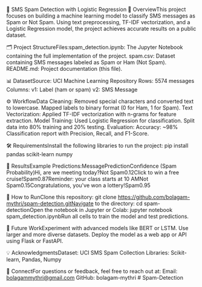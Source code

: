 📄 SMS Spam Detection with Logistic Regression
🚀 OverviewThis project focuses on building a machine learning model to classify SMS messages as Spam or Not Spam. Using text preprocessing, TF-IDF vectorization, and a Logistic Regression model, the project achieves accurate results on a public dataset.

🗂️ Project StructureFiles:spam_detection.ipynb: The Jupyter Notebook containing the full implementation of the project.
spam.csv: Dataset containing SMS messages labeled as Spam or Ham (Not Spam).
README.md: Project documentation (this file).

📊 DatasetSource: UCI Machine Learning Repository
Rows: 5574 messages
Columns:
v1: Label (ham or spam)
v2: SMS Message

⚙️ WorkflowData Cleaning:
Removed special characters and converted text to lowercase.
Mapped labels to binary format (0 for Ham, 1 for Spam).
Text Vectorization:
Applied TF-IDF vectorization with n-grams for feature extraction.
Model Training:
Used Logistic Regression for classification.
Split data into 80% training and 20% testing.
Evaluation:
Accuracy: ~98%
Classification report with Precision, Recall, and F1-Score.


🛠️ RequirementsInstall the following libraries to run the project:
pip install pandas scikit-learn numpy

📌 ResultsExample Predictions:MessagePredictionConfidence (Spam Probability)Hi, are we meeting today?Not Spam0.12Click to win a free cruise!Spam0.87Reminder: your class starts at 10 AMNot Spam0.15Congratulations, you've won a lottery!Spam0.95

🧪 How to RunClone this repository:
git clone https://github.com/bolagam-mythri/spam-detection.gitNavigate to the directory:
cd spam-detectionOpen the notebook in Jupyter or Colab:
jupyter notebook spam_detection.ipynbRun all cells to train the model and test predictions.


📖 Future WorkExperiment with advanced models like BERT or LSTM.
Use larger and more diverse datasets.
Deploy the model as a web app or API using Flask or FastAPI.


💡 AcknowledgmentsDataset: UCI SMS Spam Collection
Libraries: Scikit-learn, Pandas, Numpy


🌟 ConnectFor questions or feedback, feel free to reach out at:
Email: bolagammythri@gmail.com
GitHub: bolagam-mythri # Spam-Detection
